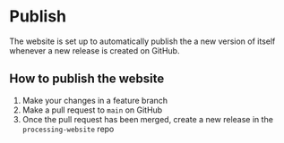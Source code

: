 # Publish

The website is set up to automatically publish the a new version of itself whenever a new release is created on GitHub.

## How to publish the website

1. Make your changes in a feature branch
2. Make a pull request to `main` on GitHub
3. Once the pull request has been merged, create a new release in the `processing-website` repo
